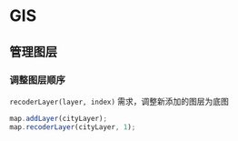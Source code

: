 # GIS

## 管理图层

### 调整图层顺序

`recoderLayer(layer, index)` 需求，调整新添加的图层为底图
```js
map.addLayer(cityLayer);
map.recoderLayer(cityLayer, 1);
```